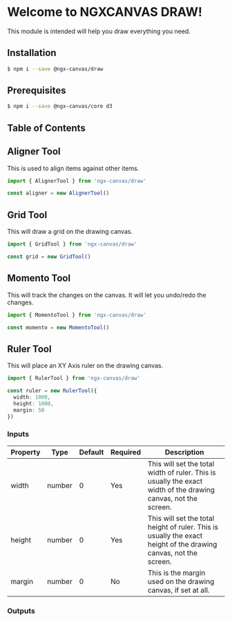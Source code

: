 # Welcome to NGXCANVAS DRAW!

This module is intended will help you draw everything you need.

## Installation
```sh
$ npm i --save @ngx-canvas/draw
```

## Prerequisites
```sh
$ npm i --save @ngx-canvas/core d3
```

## Table of Contents


## Aligner Tool
This is used to align items against other items.
```ts
import { AlignerTool } from 'ngx-canvas/draw'

const aligner = new AlignerTool()
```

## Grid Tool
This will draw a grid on the drawing canvas.
```ts
import { GridTool } from 'ngx-canvas/draw'

const grid = new GridTool()
```

## Momento Tool
This will track the changes on the canvas. It will let you undo/redo the changes.
```ts
import { MomentoTool } from 'ngx-canvas/draw'

const momento = new MomentoTool()
```

## Ruler Tool
This will place an XY Axis ruler on the drawing canvas.
```ts
import { RulerTool } from 'ngx-canvas/draw'

const ruler = new RulerTool({
  width: 1000,
  height: 1000,
  margin: 50
})
```

### Inputs
| Property  | Type    | Default | Required  | Description                                                                                                     |
|-----------|---------|---------|-----------|-----------------------------------------------------------------------------------------------------------------|
| width     | number  | 0       | Yes       | This will set the total width of ruler. This is usually the exact width of the drawing canvas, not the screen.  |
| height    | number  | 0       | Yes       | This will set the total height of ruler. This is usually the exact height of the drawing canvas, not the screen.|
| margin    | number  | 0       | No        | This is the margin used on the drawing canvas, if set at all.                                                   |

### Outputs